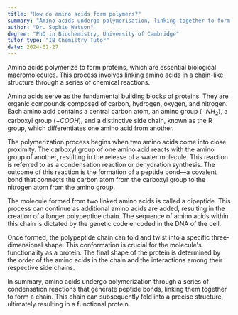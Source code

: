 ```yaml
---
title: "How do amino acids form polymers?"
summary: "Amino acids undergo polymerisation, linking together to form chain-like structures known as polymers."
author: "Dr. Sophie Watson"
degree: "PhD in Biochemistry, University of Cambridge"
tutor_type: "IB Chemistry Tutor"
date: 2024-02-27
---
```


Amino acids polymerize to form proteins, which are essential biological macromolecules. This process involves linking amino acids in a chain-like structure through a series of chemical reactions.

Amino acids serve as the fundamental building blocks of proteins. They are organic compounds composed of carbon, hydrogen, oxygen, and nitrogen. Each amino acid contains a central carbon atom, an amino group ($-NH_2$), a carboxyl group ($-COOH$), and a distinctive side chain, known as the R group, which differentiates one amino acid from another.

The polymerization process begins when two amino acids come into close proximity. The carboxyl group of one amino acid reacts with the amino group of another, resulting in the release of a water molecule. This reaction is referred to as a condensation reaction or dehydration synthesis. The outcome of this reaction is the formation of a peptide bond—a covalent bond that connects the carbon atom from the carboxyl group to the nitrogen atom from the amino group.

The molecule formed from two linked amino acids is called a dipeptide. This process can continue as additional amino acids are added, resulting in the creation of a longer polypeptide chain. The sequence of amino acids within this chain is dictated by the genetic code encoded in the DNA of the cell.

Once formed, the polypeptide chain can fold and twist into a specific three-dimensional shape. This conformation is crucial for the molecule's functionality as a protein. The final shape of the protein is determined by the order of the amino acids in the chain and the interactions among their respective side chains.

In summary, amino acids undergo polymerization through a series of condensation reactions that generate peptide bonds, linking them together to form a chain. This chain can subsequently fold into a precise structure, ultimately resulting in a functional protein.
    